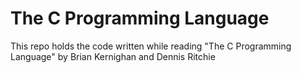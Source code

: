 # The C Programming Language

This repo holds the code written while reading "The C Programming Language" by Brian Kernighan and Dennis Ritchie
